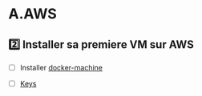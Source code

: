 # A.AWS



## :two: Installer sa premiere VM sur AWS

- [ ] Installer [docker-machine](https://github.com/CollegeBoreal/Tutoriels/tree/master/2.Virtualisation/2.VM/1.Docker)

- [ ] [Keys](https://github.com/CollegeBoreal/Tutoriels/tree/master/E.Education/N.Nuages/1.AWS/educate/starter)
